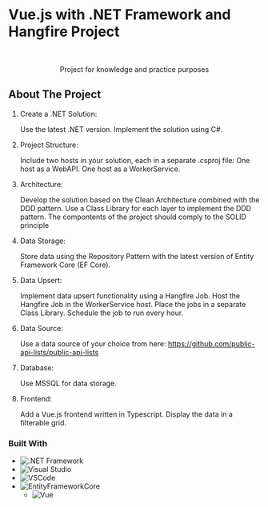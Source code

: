 # Vue.js with .NET Framework and Hangfire Project

<!-- Improved compatibility of back to top link: See: https://github.com/othneildrew/Best-README-Template/pull/73 -->

<a id="readme-top"></a>

<!--
*** Thanks for checking out the Best-README-Template. If you have a suggestion
*** that would make this better, please fork the repo and create a pull request
*** or simply open an issue with the tag "enhancement".
*** Don't forget to give the project a star!
*** Thanks again! Now go create something AMAZING! :D
-->

<!-- PROJECT SHIELDS -->
<!--
*** I'm using markdown "reference style" links for readability.
*** Reference links are enclosed in brackets [ ] instead of parentheses ( ).
*** See the bottom of this document for the declaration of the reference variables
*** for contributors-url, forks-url, etc. This is an optional, concise syntax you may use.
*** https://www.markdownguide.org/basic-syntax/#reference-style-links
-->
<!--
[![Contributors][contributors-shield]][contributors-url]
[![Forks][forks-shield]][forks-url]
[![Stargazers][stars-shield]][stars-url]
[![Issues][issues-shield]][issues-url]
[![project_license][license-shield]][license-url]
[![LinkedIn][linkedin-shield]][linkedin-url]
-->

<!-- PROJECT LOGO -->
<br />
<!--<div align="center">
  <a href="https://github.com/github_username/repo_name">
    <img src="images/logo.png" alt="Logo" width="80" height="80">
  </a>-->

 <!--<h3 align="center">TDD project</h3>-->

  <p align="center">
     Project for knowledge and practice purposes
    <br />
    <!--<a href="https://github.com/github_username/repo_name"><strong>Explore the docs »</strong></a>
    <br />
    <br />
    <a href="https://github.com/github_username/repo_name">View Demo</a>
    &middot;
    <a href="https://github.com/github_username/repo_name/issues/new?labels=bug&template=bug-report---.md">Report Bug</a>
    &middot;
    <a href="https://github.com/github_username/repo_name/issues/new?labels=enhancement&template=feature-request---.md">Request Feature</a>-->
  </p>
</div>

<!-- TABLE OF CONTENTS -->
<!--<details>
  <summary>Table of Contents</summary>
  <ol>
    <li>
      <a href="#about-the-project">About The Project</a>
      <ul>
        <li><a href="#built-with">Built With</a></li>
      </ul>
    </li>
    <li>
      <a href="#getting-started">Getting Started</a>
      <ul>
        <li><a href="#prerequisites">Prerequisites</a></li>
        <li><a href="#installation">Installation</a></li>
      </ul>
    </li>
    <li><a href="#usage">Usage</a></li>
    <li><a href="#roadmap">Roadmap</a></li>
    <li><a href="#contributing">Contributing</a></li>
    <li><a href="#license">License</a></li>
    <li><a href="#contact">Contact</a></li>
    <li><a href="#acknowledgments">Acknowledgments</a></li>
  </ol>
</details>-->

<!-- ABOUT THE PROJECT -->

## About The Project

1. Create a .NET Solution:

   Use the latest .NET version.
   Implement the solution using C#.

2. Project Structure:

   Include two hosts in your solution, each in a separate .csproj file:
   One host as a WebAPI.
   One host as a WorkerService.

3. Architecture:

   Develop the solution based on the Clean Architecture combined with the DDD pattern.
   Use a Class Library for each layer to implement the DDD pattern.
   The compontents of the project should comply to the SOLID principle

4. Data Storage:

   Store data using the Repository Pattern with the latest version of Entity Framework Core (EF Core).

5. Data Upsert:

   Implement data upsert functionality using a Hangfire Job.
   Host the Hangfire Job in the WorkerService host.
   Place the jobs in a separate Class Library.
   Schedule the job to run every hour.

6. Data Source:

   Use a data source of your choice from here: https://github.com/public-api-lists/public-api-lists

7. Database:

   Use MSSQL for data storage.

8. Frontend:

   Add a Vue.js frontend written in Typescript.
   Display the data in a filterable grid.

<!--[![Product Name Screen Shot][product-screenshot]](https://example.com)

Here's a blank template to get started. To avoid retyping too much info, do a search and replace with your text editor for the following: `github_username`, `repo_name`, `twitter_handle`, `linkedin_username`, `email_client`, `email`, `project_title`, `project_description`, `project_license`-->

<!--<p align="right">(<a href="#readme-top">back to top</a>)</p>-->

### Built With

<!--* ![C#](https://img.shields.io/badge/-C%23%2013-333333?style=flat&logo=C&logoColor=00599C)-->

- ![.NET Framework](https://img.shields.io/badge/-.NET%20Framework%204.8.1-333333?style=flat&logo=dotnet&logoColor=00599C)
- ![Visual Studio](https://img.shields.io/badge/Visual%20Studio%202022-5C2D91.svg?style=flat&logo=visual-studio&logoColor=white)
- ![VSCode](https://img.shields.io/badge/Visual%20Studio%20Code-0078d7.svg?style=flat&logo=visual-studio-code&logoColor=white)
- ![EntityFrameworkCore](https://img.shields.io/badge/Entity%20Framework%20Core-9932CC.svg?style=flat&logo=.NET&logoColor=512BD4)
  <!--* ![RabbitMQ](https://img.shields.io/badge/-RabbitMQ-FF6600?style=flat&logo=rabbitmq&logoColor=white)-->
  <!--* ![kafka-url](https://img.shields.io/static/v1?label=&message=Apache%20Kafka&logo=apache-kafka&color=4f4f4f)
- ![docker-url](https://img.shields.io/badge/Docker-2496ED?logo=Docker&logoColor=white)-->
<!--* ![XUnit](https://img.shields.io/badge/-XUnit%202.9.2-333333?style=flat&logo=NuGet)
- ![Moq](https://img.shields.io/badge/-Moq%204.20.72-333333?style=flat&logo=NuGet)
- ![Git](https://img.shields.io/badge/-Git%202.47.1-333333?style=flat&logo=git)-->
<!--* ![GitHub](https://img.shields.io/badge/-GitHub-333333?style=flat&logo=github)
- [![Next][Next.js]][Next-url]
- [![React][React.js]][React-url]-->
- ![Vue](https://img.shields.io/badge/Vue.js-35495E?style=flat&logo=vuedotjs&logoColor=4FC08D)
<!--* [![Angular][Angular.io]][Angular-url]
- [![Svelte][Svelte.dev]][Svelte-url]
- [![Laravel][Laravel.com]][Laravel-url]
- [![Bootstrap][Bootstrap.com]][Bootstrap-url]
- [![JQuery][JQuery.com]][JQuery-url]-->

<!--<p align="right">(<a href="#readme-top">back to top</a>)</p>-->

<!-- GETTING STARTED -->
<!--## Getting Started

This is an example of how you may give instructions on setting up your project locally.
To get a local copy up and running follow these simple example steps.

### Prerequisites

This is an example of how to list things you need to use the software and how to install them.
* npm
  ```sh
  npm install npm@latest -g
  ```

### Compile and Hot-Reload for Development

```sh
npm run dev
```

### Type-Check, Compile and Minify for Production

```sh
npm run build
```

### Run Unit Tests with [Vitest](https://vitest.dev/)

```sh
npm run test:unit
```

### Run End-to-End Tests with [Cypress](https://www.cypress.io/)

```sh
npm run test:e2e:dev
```

This runs the end-to-end tests against the Vite development server.
It is much faster than the production build.

But it's still recommended to test the production build with `test:e2e` before deploying (e.g. in CI environments):

```sh
npm run build
npm run test:e2e
```

### Lint with [ESLint](https://eslint.org/)

```sh
npm run lint
```
